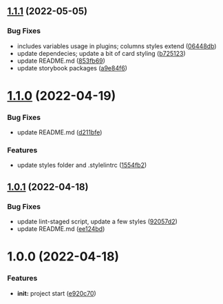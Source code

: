 ## [1.1.1](https://github.com/hotepp/next-story/compare/v1.1.0...v1.1.1) (2022-05-05)


### Bug Fixes

* includes variables usage in plugins; columns styles extend ([06448db](https://github.com/hotepp/next-story/commit/06448dbd2770cae374c8b8d6ef1450a264c38aa6))
* update dependecies; update a bit of card styling ([b725123](https://github.com/hotepp/next-story/commit/b725123241682debcedb2b044304a1f22d29f626))
* update README.md ([853fb69](https://github.com/hotepp/next-story/commit/853fb696e9423340b2eb8ae00c7f84e5904bab5e))
* update storybook packages ([a9e84f6](https://github.com/hotepp/next-story/commit/a9e84f6918394f51703cdb2751d40198803ee1b4))



# [1.1.0](https://github.com/hotepp/next-story/compare/v1.0.1...v1.1.0) (2022-04-19)


### Bug Fixes

* update README.md ([d211bfe](https://github.com/hotepp/next-story/commit/d211bfe103a3f22ce2fdb99c03fc2b8e499a07c0))


### Features

* update styles folder and .stylelintrc ([1554fb2](https://github.com/hotepp/next-story/commit/1554fb278ffd8e143c9c9b6b2d188e0c6d89181a))



## [1.0.1](https://github.com/hotepp/next-story/compare/v1.0.0...v1.0.1) (2022-04-18)


### Bug Fixes

* update lint-staged script, update a few styles ([92057d2](https://github.com/hotepp/next-story/commit/92057d247c918cf66e042a3dd49355831f0afcc1))
* update README.md ([ee124bd](https://github.com/hotepp/next-story/commit/ee124bd9dbe2f94d916ad5cd016ea8b5ae6f3f0c))



# 1.0.0 (2022-04-18)


### Features

* **init:** project start ([e920c70](https://github.com/hotepp/next-story/commit/e920c7006d28e97a1a46f78a9929c4120f79f43c))




